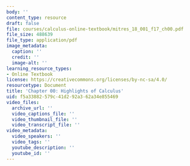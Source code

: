 ```yaml
---
body: ''
content_type: resource
draft: false
file: courses/calculus-online-textbook/mitres_18_001_f17_ch00.pdf
file_size: 488639
file_type: application/pdf
image_metadata:
  caption: ''
  credit: ''
  image-alt: ''
learning_resource_types:
- Online Textbook
license: https://creativecommons.org/licenses/by-nc-sa/4.0/
resourcetype: Document
title: 'Chapter 00: Highlights of Calculus'
uid: f5a33882-579c-41d2-92a3-62a34e855469
video_files:
  archive_url: ''
  video_captions_file: ''
  video_thumbnail_file: ''
  video_transcript_file: ''
video_metadata:
  video_speakers: ''
  video_tags: ''
  youtube_description: ''
  youtube_id: ''
---
```

